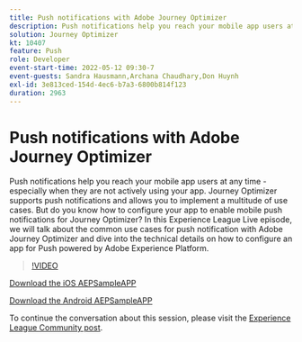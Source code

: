 ```yaml
---
title: Push notifications with Adobe Journey Optimizer
description: Push notifications help you reach your mobile app users at any time - especially when they are not actively using your app. Journey Optimizer supports push not… (Descriptions should be between 60 and 160 characters)
solution: Journey Optimizer
kt: 10407
feature: Push
role: Developer
event-start-time: 2022-05-12 09:30-7
event-guests: Sandra Hausmann,Archana Chaudhary,Don Huynh
exl-id: 3e813ced-154d-4ec6-b7a3-6800b814f123
duration: 2963
---
```

# Push notifications with Adobe Journey Optimizer

Push notifications help you reach your mobile app users at any time - especially when they are not actively using your app. Journey Optimizer supports push notifications and allows you to implement a multitude of use cases. But do you know how to configure your app to enable mobile push notifications for Journey Optimizer? In this Experience League Live episode, we will talk about the common use cases for push notification with Adobe Journey Optimizer and dive into the technical details on how to configure an app for Push powered by Adobe Experience Platform.

>[!VIDEO](https://video.tv.adobe.com/v/342810/?quality=12&learn=on)

[Download the iOS AEPSampleAPP](https://github.com/adobe/aepsdk-sample-app-ios)

[Download the Android AEPSampleAPP](https://github.com/adobe/aepsdk-sample-app-android)

To continue the conversation about this session, please visit the [Experience League Community post](https://experienceleaguecommunities.adobe.com/t5/journey-optimizer-discussions/experience-league-live-post-session-discussion-push/td-p/451869).


